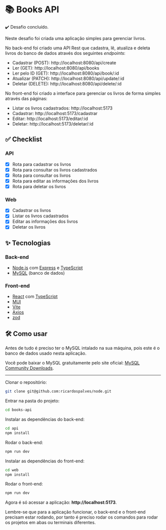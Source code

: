 # 📚 Books API

✔️ Desafio concluído.

Neste desafio foi criada uma aplicação simples para gerenciar livros.

No back-end foi criado uma API Rest que cadastra, lê, atualiza e deleta livros do banco de dados através dos seguintes _endpoints_:

- Cadastrar (POST): http://localhost:8080/api/create
- Ler (GET): http://localhost:8080/api/books
- Ler pelo ID (GET): http://localhost:8080/api/book/:id
- Atualizar (PATCH): http://localhost:8080/api/update/:id
- Deletar (DELETE): http://localhost:8080/api/delete/:id

No front-end foi criado a interface para gerenciar os livros de forma simples através das páginas:

- Listar os livros cadastrados: http://localhost:5173
- Cadastrar: http://localhost:5173/cadastrar
- Editar: http://localhost:5173/editar/:id
- Deletar: http://localhost:5173/deletar/:id

## ✅ Checklist

### API

- [x] Rota para cadastrar os livros
- [x] Rota para consultar os livros cadastrados
- [x] Rota para consultar os livros
- [x] Rota para editar as informações dos livros
- [x] Rota para deletar os livros

### Web

- [x] Cadastrar os livros
- [x] Listar os livros cadastrados
- [x] Editar as informações dos livros
- [x] Deletar os livros

## ✨ Tecnologias

### Back-end

- [Node.js](https://nodejs.org) com [Express](https://expressjs.com/) e [TypeScript](https://www.typescriptlang.org/)
- [MySQL](https://www.mysql.com/) (banco de dados)

### Front-end

- [React](https://react.dev/) com [TypeScript](https://www.typescriptlang.org/)
- [MUI](https://mui.com/)
- [Vite](https://vitejs.dev/)
- [Axios](https://axios-http.com/)
- [zod](https://zod.dev/)

## 🛠️ Como usar

Antes de tudo é preciso ter o MySQL intalado na sua máquina, pois este é o banco de dados usado nesta aplicação.

Você pode baixar o MySQL gratuitamente pelo site oficial: [MySQL Community Downloads](https://dev.mysql.com/downloads/installer/).

---

Clonar o repositório:

```bash
git clone git@github.com:ricardospalves/node.git

```

Entrar na pasta do projeto:

```bash
cd books-api

```

Instalar as dependências do back-end:

```bash
cd api
npm install

```

Rodar o back-end:

```bash
npm run dev

```

Instalar as dependências do front-end:

```bash
cd web
npm install

```

Rodar o front-end:

```bash
npm run dev

```

Agora é só acessar a aplicação: **http://localhost:5173**.

Lembre-se que para a aplicação funcionar, o back-end e o front-end precisam estar rodando, por tanto é preciso rodar os comandos para rodar os projetos em abas ou terminais diferentes.
